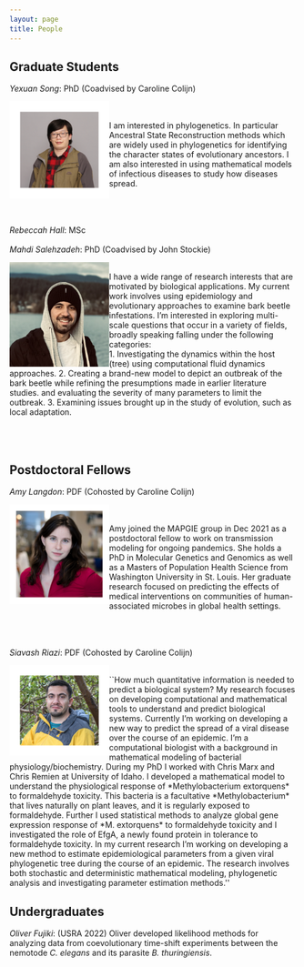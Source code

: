 ```yaml
---
layout: page
title: People
---
```

## Graduate Students

*Yexuan Song*: PhD (Coadvised by Caroline Colijn)

<img align="left" src="people/Yexuan2.png" alt="Yexuan Song"   width="175">
<br/><br/> 
I am interested in phylogenetics. In particular Ancestral State Reconstruction methods which are widely used in phylogenetics for identifying the character states of evolutionary ancestors.  I am also interested in using mathematical models of infectious diseases to study how diseases spread.
 <br/><br/> <br/><br/> 
 
*Rebeccah Hall*: MSc
 <br/><br/>
*Mahdi Salehzadeh*: PhD (Coadvised by John Stockie)

<img align="left" src="people/Mahdi.png" alt="Mahdi Salehzadeh"  width="175">
<br/>
I have a wide range of research interests that are motivated by biological applications. My current work involves using epidemiology and evolutionary approaches to examine bark beetle infestations. I’m interested in exploring multi-scale questions that occur in a variety of fields, broadly speaking falling under the following categories:
<br/> 
1. Investigating the dynamics within the host (tree) using computational fluid dynamics approaches.
2. Creating a brand-new model to depict an outbreak of the bark beetle while refining the presumptions made in earlier literature studies. and evaluating the severity of many parameters to limit the outbreak.
3. Examining issues brought up in the study of evolution, such as local adaptation.
<br/><br/> <br/><br/> 

## Postdoctoral Fellows

*Amy Langdon*: PDF (Cohosted by Caroline Colijn)

<img align="left" src="people/Amy2.png" alt="Amy Langdon"  width="175">
<br/><br/> 
Amy joined the MAPGIE group in Dec 2021 as a postdoctoral fellow to work on transmission modeling for ongoing pandemics. She holds a PhD in Molecular Genetics and Genomics as well as a Masters of Population Health Science from Washington University in St. Louis. Her graduate research focused on predicting the effects of medical interventions on communities of human-associated microbes in global health settings.
 <br/><br/> <br/><br/>

*Siavash Riazi*: PDF (Cohosted by Caroline Colijn)

<img align="left" src="people/Siavash3.png" alt="Siavash Riazi"  width="175">
<br/>
``How much quantitative information is needed to predict a biological system? My research focuses on developing computational and mathematical tools to understand and predict biological systems. Currently I’m working on developing a new way to predict the spread of a viral disease over the course of an epidemic. I’m a computational biologist with a background in mathematical modeling of bacterial physiology/biochemistry. During my PhD I worked with Chris Marx and Chris Remien at University of Idaho. I developed a mathematical model to understand the physiological response of *Methylobacterium extorquens* to formaldehyde toxicity. This bacteria is a facultative *Methylobacterium* that lives naturally on plant leaves, and it is regularly exposed to formaldehyde. Further I used statistical methods to analyze global gene expression response of *M. extorquens* to formaldehyde toxicity and I investigated the role of EfgA, a newly found protein in tolerance to formaldehyde toxicity. In my current research I’m working on developing a new method to estimate epidemiological parameters from a given viral phylogenetic tree during the course of an epidemic. The research involves both stochastic and deterministic mathematical modeling, phylogenetic analysis and investigating parameter estimation methods.''

## Undergraduates

*Oliver Fujiki*: (USRA 2022) Oliver developed likelihood methods for analyzing data from coevolutionary time-shift experiments between the nemotode *C. elegans* and its parasite *B. thuringiensis*.  
 <br/><br/>


